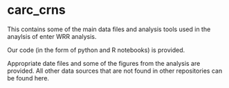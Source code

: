 # carc_crns

This contains some of the main data files and analysis tools used in the anaylsis of enter WRR analysis.

Our code (in the form of python and R notebooks) is provided.

Appropriate date files and some of the figures from the analysis are provided. All other data sources that are not found in other repositories can be found here.

